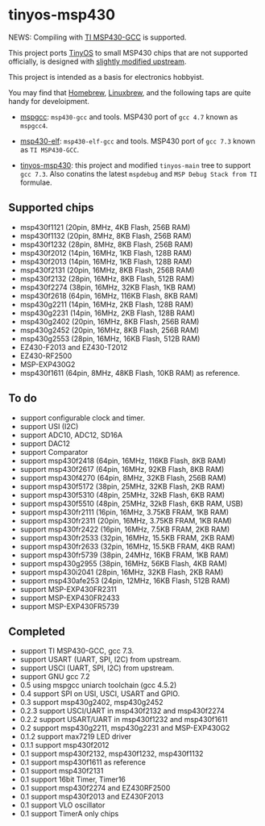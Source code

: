 tinyos-msp430
=============

NEWS: Compiling with [TI
MSP430-GCC](http://www.ti.com/tool/MSP430-GCC-OPENSOURCE) is
supported.

This project ports [TinyOS](https://github.com/tinyos/tinyos-main) to
small MSP430 chips that are not supported officially, is designed with
[slightly modified
upstream](https://github.com/tgtakaoka/tinyos-main/tree/msp430-elf).

This project is intended as a basis for electronics hobbyist.

You may find that [Homebrew](https://github.com/Homebrew/brew),
[Linuxbrew](https://github.com/Linuxbrew/brew), and the following taps
are quite handy for develoipment.

- [mspgcc](https://github.com/tgtakaoka/homebrew-mspgcc): `msp430-gcc`
  and tools. MSP430 port of `gcc 4.7` known as `mspgcc4`.

- [msp430-elf](https://github.com/tgtakaoka/homebrew-msp430-elf):
  `msp430-elf-gcc` and tools. MSP430 port of `gcc 7.3` known as `TI
  MSP430-GCC`.

-
  [tinyos-msp430](https://github.com/tgtakaoka/homebrew-tinyos-msp430):
  this project and modified `tinyos-main` tree to support `gcc 7.3`.
  Also conatins the latest `mspdebug` and `MSP Debug Stack from TI`
  formulae.

Supported chips
---------------

* msp430f1121 (20pin, 8MHz, 4KB Flash, 256B RAM)
* msp430f1132 (20pin, 8MHz, 8KB Flash, 256B RAM)
* msp430f1232 (28pin, 8MHz, 8KB Flash, 256B RAM)
* msp430f2012 (14pin, 16MHz, 1KB Flash, 128B RAM)
* msp430f2013 (14pin, 16MHz, 1KB Flash, 128B RAM)
* msp430f2131 (20pin, 16MHz, 8KB Flash, 256B RAM)
* msp430f2132 (28pin, 16MHz, 8KB Flash, 512B RAM)
* msp430f2274 (38pin, 16MHz, 32KB Flash, 1KB RAM)
* msp430f2618 (64pin, 16MHz, 116KB Flash, 8KB RAM)
* msp430g2211 (14pin, 16MHz, 2KB Flash, 128B RAM)
* msp430g2231 (14pin, 16MHz, 2KB Flash, 128B RAM)
* msp430g2402 (20pin, 16MHz, 8KB Flash, 256B RAM)
* msp430g2452 (20pin, 16MHz, 8KB Flash, 256B RAM)
* msp430g2553 (28pin, 16MHz, 16KB Flash, 512B RAM)
* EZ430-F2013 and EZ430-T2012
* EZ430-RF2500
* MSP-EXP430G2
* msp430f1611 (64pin, 8MHz, 48KB Flash, 10KB RAM) as reference.

To do
-----

* support configurable clock and timer.
* support USI (I2C)
* support ADC10, ADC12, SD16A
* support DAC12
* support Comparator
* support msp430f2418 (64pin, 16MHz, 116KB Flash, 8KB RAM)
* support msp430f2617 (64pin, 16MHz, 92KB Flash, 8KB RAM)
* support msp430f4270 (64pin, 8MHz, 32KB Flash, 256B RAM)
* support msp430f5172 (38pin, 25MHz, 32KB Flash, 2KB RAM)
* support msp430f5310 (48pin, 25MHz, 32kB Flash, 6KB RAM)
* support msp430f5510 (48pin, 25MHz, 32kB Flash, 6KB RAM, USB)
* support msp430fr2111 (16pin, 16MHz, 3.75KB FRAM, 1KB RAM)
* support msp430fr2311 (20pin, 16MHz, 3.75KB FRAM, 1KB RAM)
* support msp430fr2422 (16pin, 16MHz, 7.5KB FRAM, 2KB RAM)
* support msp430fr2533 (32pin, 16MHz, 15.5KB FRAM, 2KB RAM)
* support msp430fr2633 (32pin, 16MHz, 15.5KB FRAM, 4KB RAM)
* support msp430fr5739 (38pin, 24MHz, 16KB FRAM, 1KB RAM)
* support msp430g2955 (38pin, 16MHz, 56KB Flash, 4KB RAM)
* support msp430i2041 (28pin, 16MHz, 32KB Flash, 2KB RAM)
* support msp430afe253 (24pin, 12MHz, 16KB Flash, 512B RAM)
* support MSP-EXP430FR2311
* support MSP-EXP430FR2433
* support MSP-EXP430FR5739

Completed
---------

* support TI MSP430-GCC, gcc 7.3.
* support USART (UART, SPI, I2C) from upstream.
* support USCI (UART, SPI, I2C) from upstream.
* support GNU gcc 7.2
* 0.5 using mspgcc uniarch toolchain (gcc 4.5.2)
* 0.4 support SPI on USI, USCI, USART and GPIO.
* 0.3 support msp430g2402, msp430g2452
* 0.2.3 support USCI/UART in msp430f2132 and msp430f2274
* 0.2.2 support USART/UART in msp430f1232 and msp430f1611
* 0.2 support msp430g2211, msp430g2231 and MSP-EXP430G2
* 0.1.2 support max7219 LED driver
* 0.1.1 support msp430f2012
* 0.1 support msp430f2132, msp430f1232, msp430f1132
* 0.1 support msp430f1611 as reference
* 0.1 support msp430f2131
* 0.1 support 16bit Timer, Timer16
* 0.1 support msp430f2274 and EZ430RF2500
* 0.1 support msp430f2013 and EZ430F2013
* 0.1 support VLO oscillator
* 0.1 support TimerA only chips
